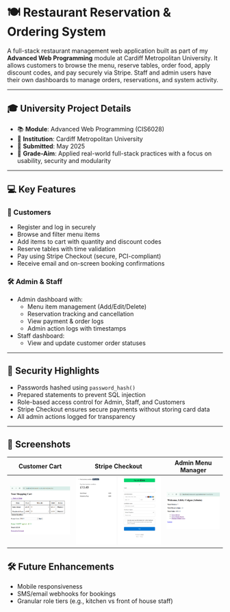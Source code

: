 # 🍽️ Restaurant Reservation & Ordering System

A full-stack restaurant management web application built as part of my **Advanced Web Programming** module at Cardiff Metropolitan University. It allows customers to browse the menu, reserve tables, order food, apply discount codes, and pay securely via Stripe. Staff and admin users have their own dashboards to manage orders, reservations, and system activity.

---

## 🎓 University Project Details

- 📚 **Module**: Advanced Web Programming (CIS6028)  
- 🏫 **Institution**: Cardiff Metropolitan University  
- 📅 **Submitted**: May 2025  
- 🎯 **Grade-Aim**: Applied real-world full-stack practices with a focus on usability, security and modularity

---

## 💻 Key Features

### 👤 Customers
- Register and log in securely
- Browse and filter menu items
- Add items to cart with quantity and discount codes
- Reserve tables with time validation
- Pay using Stripe Checkout (secure, PCI-compliant)
- Receive email and on-screen booking confirmations

### 🛠️ Admin & Staff
- Admin dashboard with:
  - Menu item management (Add/Edit/Delete)
  - Reservation tracking and cancellation
  - View payment & order logs
  - Admin action logs with timestamps
- Staff dashboard:
  - View and update customer order statuses

---

## 🔐 Security Highlights

- Passwords hashed using `password_hash()`  
- Prepared statements to prevent SQL injection  
- Role-based access control for Admin, Staff, and Customers  
- Stripe Checkout ensures secure payments without storing card data  
- All admin actions logged for transparency

---

## 📸 Screenshots

| Customer Cart | Stripe Checkout | Admin Menu Manager |
|--------------------|------------------|---------------------|
| ![Customer Dashboard](pic5.png) | ![Stripe Checkout](pic6.png) | ![Admin Menu](pic8.png) |

## 🛠 Future Enhancements

- Mobile responsiveness  
- SMS/email webhooks for bookings  
- Granular role tiers (e.g., kitchen vs front of house staff)

